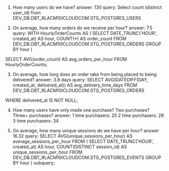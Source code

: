 1. How many users do we have?
answer: 130
query: Select count (distinct user_id) from DEV_DB.DBT_RLACM10ICLOUDCOM.STG_POSTGRES_USERS

2. On average, how many orders do we receive per hour?
answer: 7.5
query: 
WITH HourlyOrderCounts AS (
    SELECT
        DATE_TRUNC('HOUR', created_at) AS hour,
        COUNT(*) AS order_count
    FROM
        DEV_DB.DBT_RLACM10ICLOUDCOM.STG_POSTGRES_ORDERS
    GROUP BY
        hour
)

SELECT
    AVG(order_count) AS avg_orders_per_hour
FROM
    HourlyOrderCounts;

3. On average, how long does an order take from being placed to being delivered?
answer: 3.8 days
query: 
SELECT
    AVG(DATEDIFF(DAY, created_at, delivered_at)) AS avg_delivery_time_days
FROM
            DEV_DB.DBT_RLACM10ICLOUDCOM.STG_POSTGRES_ORDERS

WHERE
    delivered_at IS NOT NULL;




4. How many users have only made one purchase? Two purchases? Three+ purchases?
answer: 1 time purchasers: 25
        2 time purchasers: 28
        3 time purchasers: 34


5. On average, how many unique sessions do we have per hour?
answer 16.32
query:
SELECT
    AVG(unique_sessions_per_hour) AS average_sessions_per_hour
FROM (
    SELECT
        DATE_TRUNC('HOUR', created_at) AS hour,
        COUNT(DISTINCT session_id) AS unique_sessions_per_hour
    FROM
        DEV_DB.DBT_RLACM10ICLOUDCOM.STG_POSTGRES_EVENTS
    GROUP BY
        hour
) subquery;
